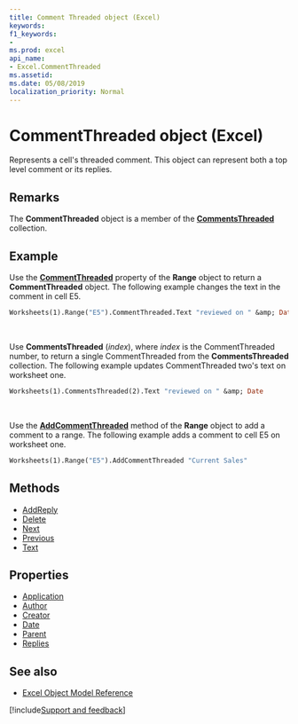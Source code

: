 ```yaml
---
title: Comment Threaded object (Excel)
keywords:
f1_keywords:
-
ms.prod: excel
api_name:
- Excel.CommentThreaded
ms.assetid:
ms.date: 05/08/2019
localization_priority: Normal
---
```



# CommentThreaded object (Excel)

Represents a cell's threaded comment. This object can represent both a top level comment or its replies.


## Remarks

The **CommentThreaded** object is a member of the **[CommentsThreaded](Excel.CommentsThreaded.md)** collection.


## Example

Use the **[CommentThreaded](Excel.Range.CommentThreaded.md)** property of the **Range** object to return a **CommentThreaded** object. The following example changes the text in the comment in cell E5.

```vb
Worksheets(1).Range("E5").CommentThreaded.Text "reviewed on " &amp; Date
```

<br/>

Use **CommentsThreaded** (_index_), where _index_ is the CommentThreaded number, to return a single CommentThreaded from the **CommentsThreaded** collection. The following example updates CommentThreaded two's text on worksheet one.

```vb
Worksheets(1).CommentsThreaded(2).Text "reviewed on " &amp; Date
```

<br/>

Use the **[AddCommentThreaded](Excel.Range.AddCommentThreaded.md)** method of the **Range** object to add a comment to a range. The following example adds a comment to cell E5 on worksheet one.

```vb
Worksheets(1).Range("E5").AddCommentThreaded "Current Sales"
```


## Methods

- [AddReply](Excel.CommentThreaded.AddReply.md)
- [Delete](Excel.CommentThreaded.Delete.md)
- [Next](Excel.CommentThreaded.Next.md)
- [Previous](Excel.CommentThreaded.Previous.md)
- [Text](Excel.CommentThreaded.Text.md)

## Properties

- [Application](Excel.CommentThreaded.Application.md)
- [Author](Excel.CommentThreaded.Author.md)
- [Creator](Excel.CommentThreaded.Creator.md)
- [Date](Excel.CommentThreaded.Date.md)
- [Parent](Excel.CommentThreaded.Parent.md)
- [Replies](Excel.CommentThreaded.Replies.md)

## See also

- [Excel Object Model Reference](overview/Excel/object-model.md)

[!include[Support and feedback](~/includes/feedback-boilerplate.md)]
